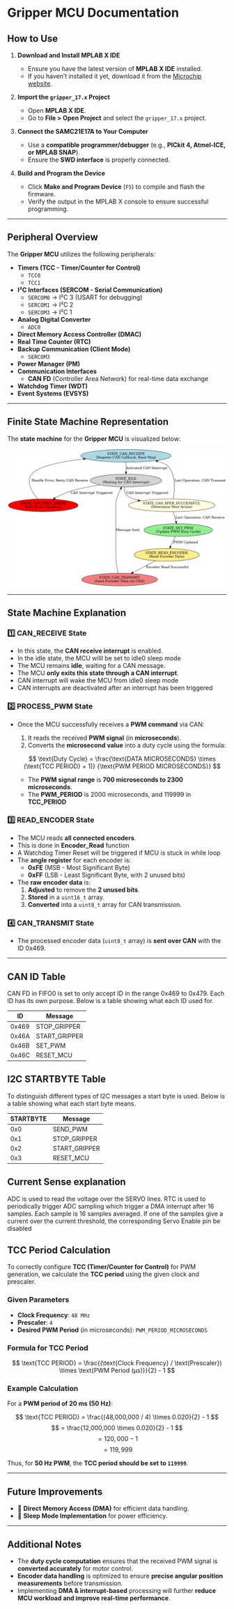 
# **Gripper MCU Documentation**


## **How to Use**

1. **Download and Install MPLAB X IDE**  
   - Ensure you have the latest version of **MPLAB X IDE** installed.  
   - If you haven’t installed it yet, download it from the [Microchip website](https://www.microchip.com/mplab/mplab-x-ide).

2. **Import the `gripper_17.x` Project**  
   - Open **MPLAB X IDE**.
   - Go to **File > Open Project** and select the `gripper_17.x` project.

3. **Connect the SAMC21E17A to Your Computer**  
   - Use a **compatible programmer/debugger** (e.g., **PICkit 4, Atmel-ICE, or MPLAB SNAP**).  
   - Ensure the **SWD interface** is properly connected.  

4. **Build and Program the Device**  
   - Click **Make and Program Device** (`F5`) to compile and flash the firmware.  
   - Verify the output in the MPLAB X console to ensure successful programming.
---


## **Peripheral Overview**
The **Gripper MCU** utilizes the following peripherals:

- **Timers (TCC - Timer/Counter for Control)**
  - `TCC0`
  - `TCC1`
- **I²C Interfaces (SERCOM - Serial Communication)**
  - `SERCOM0` → I²C 3 (USART for debugging)
  - `SERCOM1` → I²C 2
  - `SERCOM3` → I²C 1
- **Analog Digital Converter**
  - `ADC0` 
- **Direct Memory Access Controller (DMAC)**
- **Real Time Counter (RTC)**
- **Backup Communication (Client Mode)**
  - `SERCOM3`
- **Power Manager (PM)**
- **Communication Interfaces**
  - **CAN FD** (Controller Area Network) for real-time data exchange
- **Watchdog Timer (WDT)**
- **Event Systems (EVSYS)**

---

## **Finite State Machine Representation**
The **state machine** for the **Gripper MCU** is visualized below:

<center>
    <img src="gripper_diagram.png" alt="Gripper Diagram">
</center>

---

## **State Machine Explanation**

### **1️⃣ CAN_RECEIVE State**
- In this state, the **CAN receive interrupt** is enabled.
- In the idle state, the MCU willl be set to idle0 sleep mode
- The MCU remains **idle**, waiting for a CAN message.
- The MCU **only exits this state through a CAN interrupt**.
- CAN interrupt will wake the MCU from idle0 sleep mode
- CAN interrupts are deactivated after an interrupt has been triggered

### **2️⃣ PROCESS_PWM State**
- Once the MCU successfully receives a **PWM command** via CAN:
  1. It reads the received **PWM signal** (in **microseconds**).
  2. Converts the **microsecond value** into a duty cycle using the formula:

  
  $$
  \text{Duty Cycle} = \frac{\text{DATA MICROSECONDS} \times (\text{TCC PERIOD} + 1)}
  {\text{PWM PERIOD MICROSECONDS}}
  $$



  - The **PWM signal range** is **700 microseconds to 2300 microseconds**.
  - The **PWM_PERIOD** is 2000 microseconds, and 119999 in **TCC_PERIOD**

### **3️⃣ READ_ENCODER State**
- The MCU reads **all connected encoders**.
- This is done in **Encoder_Read** function
- A Watchdog Timer Reset will be triggered if MCU is stuck in while loop
- The **angle register** for each encoder is:
  - **0xFE** (MSB - Most Significant Byte)
  - **0xFF** (LSB - Least Significant Byte, with 2 unused bits)
- The **raw encoder data** is:
  1. **Adjusted** to remove the **2 unused bits**.
  2. **Stored** in a `uint16_t` array.
  3. **Converted** into a `uint8_t` array for CAN transmission.

### **4️⃣ CAN_TRANSMIT State**
- The processed encoder data (`uint8_t` array) is **sent over CAN** with the ID 0x469.

---


## **CAN ID Table**
CAN FD in FIFO0 is set to only accept ID in the range 0x469 to 0x479.
Each ID has its own purpose. Below is a table showing what each ID used for. 

| ID | Message |
| -------------- | --------------- |
| 0x469 | STOP_GRIPPER |
| 0x46A | START_GRIPPER |
| 0x46B | SET_PWM |
| 0x46C | RESET_MCU |

## **I2C STARTBYTE Table**
To distinguish different types of I2C messages a start byte is used.
Below is a table showing what each start byte means.


| STARTBYTE   | Message   |
|--------------- | --------------- |
| 0x0   | SEND_PWM   |
| 0x1   | STOP_GRIPPER   |
| 0x2   | START_GRIPPER   |
| 0x3   | RESET_MCU   |

## **Current Sense explanation**
ADC is used to read the voltage over the SERVO lines. RTC is used to periodically trigger ADC sampling which
trigger a DMA interrupt after 16 samples. Each sample is 16 samples averaged. If one of the samples
give a current over the current threshold, the corresponding Servo Enable pin be disabled


## **TCC Period Calculation**
To correctly configure **TCC (Timer/Counter for Control)** for PWM generation, we calculate the **TCC period** using the given clock and prescaler.

### **Given Parameters**
- **Clock Frequency**: `48 MHz`
- **Prescaler**: `4`
- **Desired PWM Period** (in microseconds): `PWM_PERIOD_MICROSECONDS`

### **Formula for TCC Period**

$$
\text{TCC PERIOD} = \frac{(\text{Clock Frequency} / \text{Prescaler}) \times \text{PWM Period (μs)}}{2} - 1
$$

### **Example Calculation**
For a **PWM period of 20 ms (50 Hz)**:

$$
\text{TCC PERIOD} = \frac{(48,000,000 / 4) \times 0.020}{2} - 1
$$
$$
= \frac{12,000,000 \times 0.020}{2} - 1
$$
$$
= {120,000} - 1
$$
$$
= 119,999
$$

Thus, for **50 Hz PWM**, the **TCC period should be set to `119999`**.

---

## **Future Improvements**
- 🔹 **Direct Memory Access (DMA)** for efficient data handling.
- 🔹 **Sleep Mode Implementation** for power efficiency.

---

## **Additional Notes**
- The **duty cycle computation** ensures that the received PWM signal is **converted accurately** for motor control.
- **Encoder data handling** is optimized to ensure **precise angular position measurements** before transmission.
- Implementing **DMA & interrupt-based** processing will further **reduce MCU workload and improve real-time performance**.

